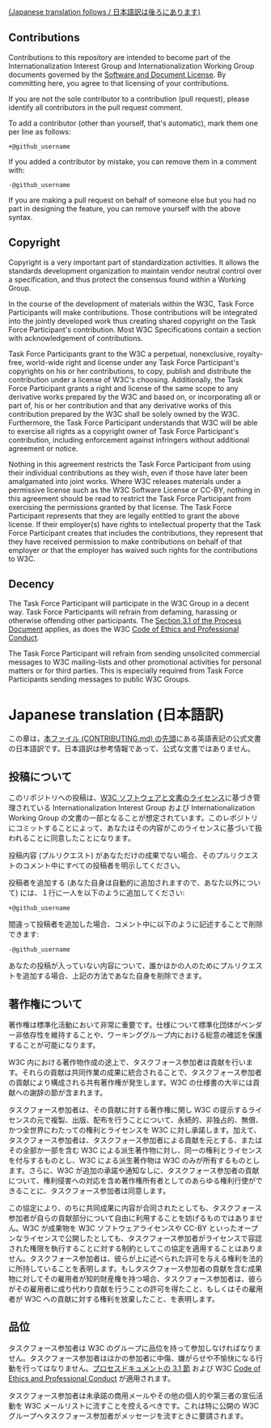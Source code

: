 [(Japanese translation follows / 日本語訳は後ろにあります)](#japanese-translation-%E6%97%A5%E6%9C%AC%E8%AA%9E%E8%A8%B3)

## Contributions

Contributions to this repository are intended to become part of the Internationalization Interest Group and Internationalization Working Group documents governed by the [Software and Document License](http://www.w3.org/Consortium/Legal/copyright-software). By committing here, you agree to that licensing of your contributions.

If you are not the sole contributor to a contribution (pull request), please identify all contributors in the pull request comment.

To add a contributor (other than yourself, that's automatic), mark them one per line as follows:

```
+@github_username
```

If you added a contributor by mistake, you can remove them in a comment with:

```
-@github_username
```

If you are making a pull request on behalf of someone else but you had no part in designing the feature, you can remove yourself with the above syntax.


## Copyright

Copyright is a very important part of standardization activities. It allows the standards development organization to maintain vendor neutral control over a specification, and thus protect the consensus found within a Working Group.

In the course of the development of materials within the W3C, Task Force Participants will make contributions. Those contributions will be integrated into the jointly developed work thus creating shared copyright on the Task Force Participant's contribution. Most W3C Specifications contain a section with acknowledgement of contributions.

Task Force Participants grant to the W3C a perpetual, nonexclusive, royalty-free, world-wide right and license under any Task Force Participant's copyrights on his or her contributions, to copy, publish and distribute the contribution under a license of W3C's choosing. Additionally, the Task Force Participant grants a right and license of the same scope to any derivative works prepared by the W3C and based on, or incorporating all or part of, his or her contribution and that any derivative works of this contribution prepared by the W3C shall be solely owned by the W3C. Furthermore, the Task Force Participant understands that W3C will be able to exercise all rights as a copyright owner of Task Force Participant's contribution, including enforcement against infringers without additional agreement or notice.

Nothing in this agreement restricts the Task Force Participant from using their individual contributions as they wish, even if those have later been amalgamated into joint works. Where W3C releases materials under a permissive license such as the W3C Software License or CC-BY, nothing in this agreement should be read to restrict the Task Force Participant from exercising the permissions granted by that license. The Task Force Participant represents that they are legally entitled to grant the above license. If their employer(s) have rights to intellectual property that the Task Force Participant creates that includes the contributions, they represent that they have received permission to make contributions on behalf of that employer or that the employer has waived such rights for the contributions to W3C.


## Decency

The Task Force Participant will participate in the W3C Group in a decent way. Task Force Participants will refrain from defaming, harassing or otherwise offending other participants. The [Section 3.1 of the Process Document](https://www.w3.org/2015/Process-20150901/#ParticipationCriteria) applies, as does the W3C [Code of Ethics and Professional Conduct](https://www.w3.org/Consortium/cepc/).

The Task Force Participant will refrain from sending unsolicited commercial messages to W3C mailing-lists and other promotional activities for personal matters or for third parties. This is especially required from Task Force Participants sending messages to public W3C Groups.

# Japanese translation (日本語訳)

この章は，<a href="#">本ファイル (CONTRIBUTING.md) の先頭</a>にある英語表記の公式文書の日本語訳です。日本語訳は参考情報であって、公式な文書ではありません。

## 投稿について

このリポジトリへの投稿は、[W3C ソフトウェアと文書のライセンス](http://www.w3.org/Consortium/Legal/copyright-software)に基づき管理されている Internationalization Interest Group および Internationalization Working Group の文書の一部となることが想定されています。このレポジトリにコミットすることによって、あなたはその内容がこのライセンスに基づいて扱われることに同意したことになります。

投稿内容 (プルリクエスト) があなただけの成果でない場合、そのプルリクエストのコメント中にすべての投稿者を明示してください。

投稿者を追加する (あなた自身は自動的に追加されますので、あなた以外について) には、１行に一人を以下のように追加してください:

```
+@github_username
```

間違って投稿者を追加した場合、コメント中に以下のように記述することで削除できます:

```
-@github_username
```

あなたの投稿が入っていない内容について、誰かほかの人のためにプルリクエストを追加する場合、上記の方法であなた自身を削除できます。

## 著作権について

著作権は標準化活動において非常に重要です。仕様について標準化団体がベンダー非依存性を維持することや、ワーキンググループ内における総意の確認を保護することが可能になります。

W3C 内における著作物作成の途上で、タスクフォース参加者は貢献を行います。それらの貢献は共同作業の成果に統合されることで、タスクフォース参加者の貢献により構成される共有著作権が発生します。W3C の仕様書の大半には貢献への謝辞の節が含まれます。

タスクフォース参加者は、その貢献に対する著作権に関し W3C の提示するライセンスの元で複製、出版、配布を行うことについて、永続的、非独占的、無償、かつ全世界にわたっての権利とライセンスを W3C に対し承諾します。加えて、タスクフォース参加者は、タスクフォース参加者による貢献を元とする、またはその全部か一部を含む W3C による派生著作物に対し、同一の権利とライセンスを付与するものとし、W3C による派生著作物は W3C のみが所有するものとします。さらに、W3C が追加の承諾や通知なしに、タスクフォース参加者の貢献について、権利侵害への対応を含め著作権所有者としてのあらゆる権利行使ができることに、タスクフォース参加者は同意します。

この協定により、のちに共同成果に内容が合同されたとしても、タスクフォース参加者が自らの貢献部分について自由に利用することを妨げるものではありません。W3C が成果物を W3C ソフトウェアライセンスや CC-BY といったオープンなライセンスで公開したとしても、タスクフォース参加者がライセンスで容認された権限を執行することに対する制約としてこの協定を適用することはありません。タスクフォース参加者は、彼らが上に述べられた許可を与える権利を法的に所持していることを表明します。もしタスクフォース参加者の貢献を含む成果物に対してその雇用者が知的財産権を持つ場合、タスクフォース参加者は、彼らがその雇用者に成り代わり貢献を行うことの許可を得たこと、もしくはその雇用者が W3C への貢献に対する権利を放棄したこと、を表明します。

## 品位

タスクフォース参加者は W3C のグループに品位を持って参加しなければなりません。タスクフォース参加者はほかの参加者に中傷、嫌がらせや不愉快になる行動を行ってはなりません。[プロセスドキュメントの 3.1 節](https://www.w3.org/2015/Process-20150901/#ParticipationCriteria) および W3C [Code of Ethics and Professional Conduct](https://www.w3.org/Consortium/cepc/) が適用されます。

タスクフォース参加者は未承諾の商用メールやその他の個人的や第三者の宣伝活動を W3C メールリストに流すことを控えるべきです。これは特に公開の W3C グループへタスクフォース参加者がメッセージを流すときに要請されます。

